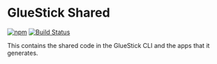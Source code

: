 # GlueStick Shared
[![npm](https://img.shields.io/npm/v/gluestick-shared.svg)](https://www.npmjs.com/package/gluestick-shared)
[![Build Status](https://travis-ci.org/TrueCar/gluestick-shared.svg?branch=master)](https://travis-ci.org/TrueCar/gluestick-shared)

This contains the shared code in the GlueStick CLI and the apps that it generates.
